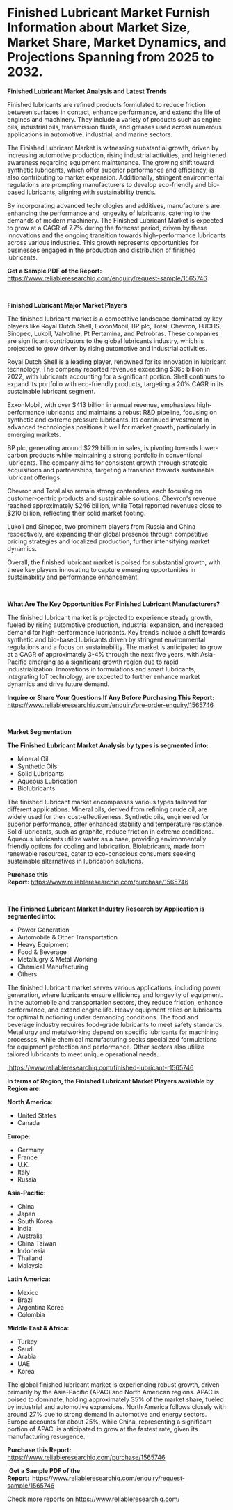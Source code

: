 <p><h1>Finished Lubricant Market Furnish Information about Market Size, Market Share, Market Dynamics, and Projections Spanning from 2025 to 2032.</h1></p><p><strong>Finished Lubricant Market Analysis and Latest Trends</strong></p>
<p><p>Finished lubricants are refined products formulated to reduce friction between surfaces in contact, enhance performance, and extend the life of engines and machinery. They include a variety of products such as engine oils, industrial oils, transmission fluids, and greases used across numerous applications in automotive, industrial, and marine sectors.</p><p>The Finished Lubricant Market is witnessing substantial growth, driven by increasing automotive production, rising industrial activities, and heightened awareness regarding equipment maintenance. The growing shift toward synthetic lubricants, which offer superior performance and efficiency, is also contributing to market expansion. Additionally, stringent environmental regulations are prompting manufacturers to develop eco-friendly and bio-based lubricants, aligning with sustainability trends.</p><p>By incorporating advanced technologies and additives, manufacturers are enhancing the performance and longevity of lubricants, catering to the demands of modern machinery. The Finished Lubricant Market is expected to grow at a CAGR of 7.7% during the forecast period, driven by these innovations and the ongoing transition towards high-performance lubricants across various industries. This growth represents opportunities for businesses engaged in the production and distribution of finished lubricants.</p></p>
<p><strong>Get a Sample PDF of the Report:&nbsp;</strong> <a href="https://www.reliableresearchiq.com/enquiry/request-sample/1565746?utm_campaign=1900&utm_medium=2&utm_source=Github&utm_content=ia&utm_term=01022025&utm_id=finished-lubricant">https://www.reliableresearchiq.com/enquiry/request-sample/1565746</a></p>
<p>&nbsp;</p>
<p><strong>Finished Lubricant Major Market Players</strong></p>
<p><p>The finished lubricant market is a competitive landscape dominated by key players like Royal Dutch Shell, ExxonMobil, BP plc, Total, Chevron, FUCHS, Sinopec, Lukoil, Valvoline, Pt Pertamina, and Petrobras. These companies are significant contributors to the global lubricants industry, which is projected to grow driven by rising automotive and industrial activities.</p><p>Royal Dutch Shell is a leading player, renowned for its innovation in lubricant technology. The company reported revenues exceeding $365 billion in 2022, with lubricants accounting for a significant portion. Shell continues to expand its portfolio with eco-friendly products, targeting a 20% CAGR in its sustainable lubricant segment.</p><p>ExxonMobil, with over $413 billion in annual revenue, emphasizes high-performance lubricants and maintains a robust R&D pipeline, focusing on synthetic and extreme pressure lubricants. Its continued investment in advanced technologies positions it well for market growth, particularly in emerging markets.</p><p>BP plc, generating around $229 billion in sales, is pivoting towards lower-carbon products while maintaining a strong portfolio in conventional lubricants. The company aims for consistent growth through strategic acquisitions and partnerships, targeting a transition towards sustainable lubricant offerings.</p><p>Chevron and Total also remain strong contenders, each focusing on customer-centric products and sustainable solutions. Chevron's revenue reached approximately $246 billion, while Total reported revenues close to $210 billion, reflecting their solid market footing.</p><p>Lukoil and Sinopec, two prominent players from Russia and China respectively, are expanding their global presence through competitive pricing strategies and localized production, further intensifying market dynamics.</p><p>Overall, the finished lubricant market is poised for substantial growth, with these key players innovating to capture emerging opportunities in sustainability and performance enhancement.</p></p>
<p>&nbsp;</p>
<p><strong>What Are The Key Opportunities For Finished Lubricant Manufacturers?</strong></p>
<p><p>The finished lubricant market is projected to experience steady growth, fueled by rising automotive production, industrial expansion, and increased demand for high-performance lubricants. Key trends include a shift towards synthetic and bio-based lubricants driven by stringent environmental regulations and a focus on sustainability. The market is anticipated to grow at a CAGR of approximately 3-4% through the next five years, with Asia-Pacific emerging as a significant growth region due to rapid industrialization. Innovations in formulations and smart lubricants, integrating IoT technology, are expected to further enhance market dynamics and drive future demand.</p></p>
<p><strong>Inquire or Share Your Questions If Any Before Purchasing This Report:</strong> <a href="https://www.reliableresearchiq.com/enquiry/pre-order-enquiry/1565746?utm_campaign=1900&utm_medium=2&utm_source=Github&utm_content=ia&utm_term=01022025&utm_id=finished-lubricant">https://www.reliableresearchiq.com/enquiry/pre-order-enquiry/1565746</a></p>
<p>&nbsp;</p>
<p><strong>Market Segmentation</strong></p>
<p><strong>The Finished Lubricant Market Analysis by types is segmented into:</strong></p>
<p><ul><li>Mineral Oil</li><li>Synthetic Oils</li><li>Solid Lubricants</li><li>Aqueous Lubrication</li><li>Biolubricants</li></ul></p>
<p><p>The finished lubricant market encompasses various types tailored for different applications. Mineral oils, derived from refining crude oil, are widely used for their cost-effectiveness. Synthetic oils, engineered for superior performance, offer enhanced stability and temperature resistance. Solid lubricants, such as graphite, reduce friction in extreme conditions. Aqueous lubricants utilize water as a base, providing environmentally friendly options for cooling and lubrication. Biolubricants, made from renewable resources, cater to eco-conscious consumers seeking sustainable alternatives in lubrication solutions.</p></p>
<p><strong>Purchase this Report:&nbsp;</strong><a href="https://www.reliableresearchiq.com/purchase/1565746?utm_campaign=1900&utm_medium=2&utm_source=Github&utm_content=ia&utm_term=01022025&utm_id=finished-lubricant">https://www.reliableresearchiq.com/purchase/1565746</a></p>
<p>&nbsp;</p>
<p><strong>The Finished Lubricant Market Industry Research by Application is segmented into:</strong></p>
<p><ul><li>Power Generation</li><li>Automobile & Other Transportation</li><li>Heavy Equipment</li><li>Food & Beverage</li><li>Metallugry & Metal Working</li><li>Chemical Manufacturing</li><li>Others</li></ul></p>
<p><p>The finished lubricant market serves various applications, including power generation, where lubricants ensure efficiency and longevity of equipment. In the automobile and transportation sectors, they reduce friction, enhance performance, and extend engine life. Heavy equipment relies on lubricants for optimal functioning under demanding conditions. The food and beverage industry requires food-grade lubricants to meet safety standards. Metallurgy and metalworking depend on specific lubricants for machining processes, while chemical manufacturing seeks specialized formulations for equipment protection and performance. Other sectors also utilize tailored lubricants to meet unique operational needs.</p></p>
<p><a href="https://www.reliableresearchiq.com/finished-lubricant-r1565746?utm_campaign=1900&utm_medium=2&utm_source=Github&utm_content=ia&utm_term=01022025&utm_id=finished-lubricant">&nbsp;https://www.reliableresearchiq.com/finished-lubricant-r1565746</a></p>
<p><strong>In terms of Region, the Finished Lubricant Market Players available by Region are:</strong></p>
<p>
    <p> <strong> North America: </strong>
        <ul>
            <li>United States</li>
            <li>Canada</li>
        </ul>
        </p> 
    <p> <strong> Europe: </strong>
        <ul>
            <li>Germany</li>
            <li>France</li>
            <li>U.K.</li>
            <li>Italy</li>
            <li>Russia</li>
        </ul>
        </p> 
    <p> <strong> Asia-Pacific: </strong>
        <ul>
            <li>China</li>
            <li>Japan</li>
            <li>South Korea</li>
            <li>India</li>
            <li>Australia</li>
            <li>China Taiwan</li>
            <li>Indonesia</li>
            <li>Thailand</li>
            <li>Malaysia</li>
        </ul>
        </p> 
    <p> <strong> Latin America: </strong>
        <ul>
            <li>Mexico</li>
            <li>Brazil</li>
            <li>Argentina Korea</li>
            <li>Colombia</li>
        </ul>
        </p> 
    <p> <strong> Middle East & Africa: </strong>
        <ul>
            <li>Turkey</li>
            <li>Saudi</li>
            <li>Arabia</li>
            <li>UAE</li>
            <li>Korea</li>
        </ul>
    </p>
    </p>
<p><p>The global finished lubricant market is experiencing robust growth, driven primarily by the Asia-Pacific (APAC) and North American regions. APAC is poised to dominate, holding approximately 35% of the market share, fueled by industrial and automotive expansions. North America follows closely with around 27% due to strong demand in automotive and energy sectors. Europe accounts for about 25%, while China, representing a significant portion of APAC, is anticipated to grow at the fastest rate, given its manufacturing resurgence.</p></p>
<p><strong>Purchase this Report: </strong><a href="https://www.reliableresearchiq.com/purchase/1565746?utm_campaign=1900&utm_medium=2&utm_source=Github&utm_content=ia&utm_term=01022025&utm_id=finished-lubricant">https://www.reliableresearchiq.com/purchase/1565746</a></p>
<p>&nbsp;<strong>Get a Sample PDF of the Report:&nbsp;&nbsp;</strong><a href="https://www.reliableresearchiq.com/enquiry/request-sample/1565746?utm_campaign=1900&utm_medium=2&utm_source=Github&utm_content=ia&utm_term=01022025&utm_id=finished-lubricant">https://www.reliableresearchiq.com/enquiry/request-sample/1565746</a></p>
<p><strong></strong></p>
<p>Check more reports on <a href="https://www.reliableresearchiq.com/?utm_campaign=1900&utm_medium=2&utm_source=Github&utm_content=ia&utm_term=01022025&utm_id=finished-lubricant">https://www.reliableresearchiq.com/</a></p>